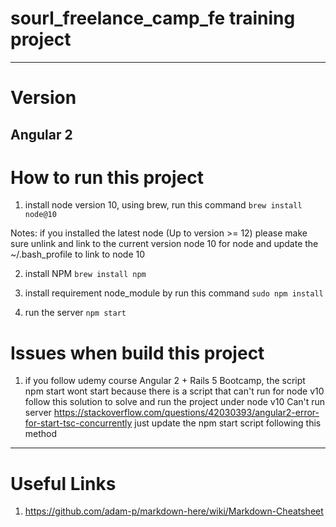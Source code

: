 # sourl_freelance_camp_fe training project
---

# Version
Angular 2
---

# How to run this project
1. install node version 10, using brew, run this command
`brew install node@10`

Notes: if you installed the latest node (Up to version >= 12) please make sure unlink and link to the current version node 10 for node and update the ~/.bash_profile to link to node 10

2. install NPM
`brew install npm`

3. install requirement node_module by run this command
`sudo npm install`

4. run the server
`npm start`

# Issues when build this project
1. if you follow udemy course Angular 2 + Rails 5 Bootcamp, the script npm start wont start because there is a script that can't run for node v10 follow this solution to solve and run the project under node v10
Can't run server https://stackoverflow.com/questions/42030393/angular2-error-for-start-tsc-concurrently
 just update the npm start script following this method
 ---

# Useful Links
1. https://github.com/adam-p/markdown-here/wiki/Markdown-Cheatsheet